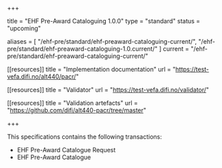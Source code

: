 +++

title = "EHF Pre-Award Cataloguing 1.0.0"
type = "standard"
status = "upcoming"

aliases = [ "/ehf-pre/standard/ehf-preaward-cataloguing-current/", "/ehf-pre/standard/ehf-preaward-cataloguing-1.0.current/" ]
current = "/ehf-pre/standard/ehf-preaward-cataloguing-current/"

[[resources]]
title = "Implementation documentation"
url = "https://test-vefa.difi.no/alt440/pacr/"

[[resources]]
title = "Validator"
url = "https://test-vefa.difi.no/validator/"

[[resources]]
title = "Validation artefacts"
url = "https://github.com/difi/alt440-pacr/tree/master"

+++

This specifications contains the following transactions:

* EHF Pre-Award Catalogue Request
* EHF Pre-Award Catalogue
